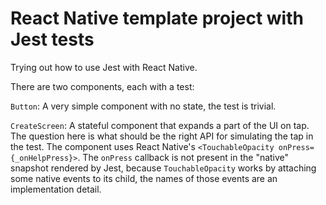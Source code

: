 # React Native template project with Jest tests

Trying out how to use Jest with React Native.

There are two components, each with a test:

`Button`: A very simple component with no state, the test is trivial.

`CreateScreen`: A stateful component that expands a part of the UI on tap. The question here is what should be the right API for simulating the tap in the test. The component uses React Native's `<TouchableOpacity onPress={_onHelpPress}>`. The `onPress` callback is not present in the "native" snapshot rendered by Jest, because `TouchableOpacity` works by attaching some native events to its child, the names of those events are an implementation detail.